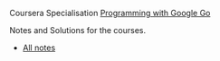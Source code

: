 

Coursera Specialisation [Programming with Google Go](https://www.coursera.org/specializations/google-golang)

Notes and Solutions for the courses.

- [All notes](./full_summary.md)

